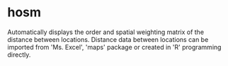# hosm
Automatically displays the order and spatial weighting matrix of the distance between locations. Distance data between locations can be imported from 'Ms. Excel', 'maps' package or created in 'R' programming directly.

